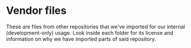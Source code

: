# Vendor files

These are files from other repositories that we've imported for our internal
(development-only) usage. Look inside each folder for its license and
information on why we have imported parts of said repository.
